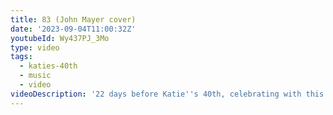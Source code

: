 ```yaml
---
title: 83 (John Mayer cover)
date: '2023-09-04T11:00:32Z'
youtubeId: Wy437PJ_3Mo
type: video
tags:
  - katies-40th
  - music
  - video
videoDescription: '22 days before Katie''s 40th, celebrating with this song from 22 years ago!'
---
```


